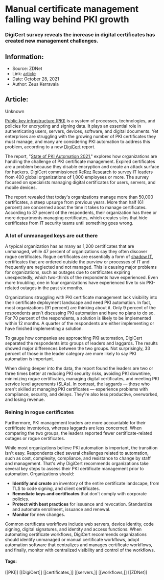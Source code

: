# Manual certificate management falling way behind PKI growth
### DigiCert survey reveals the increase in digital certificates has created new management challenges.

## Information:
+ Source: ZDNet
+ Link: [article](https://www.zdnet.com/article/manual-certificate-management-falling-way-behind-pki-growth/)
+ Date: October 28, 2021
+ Author: Zeus Kerravala


## Article:
Unknown

[Public key infrastructure (PKI)](https://www.zdnet.com/article/fbi-decision-to-withhold-kaseya-ransomware-decryption-keys-stirs-debate/) is a system of processes, technologies, and policies for encrypting and signing data. It plays an essential role in authenticating users, servers, devices, software, and digital documents. Yet enterprises are struggling with the growing number of PKI certificates they must manage, and many are considering PKI automation to address this problem, according to a new [DigiCert](https://www.digicert.com) report.

The report, "[State of PKI Automation 2021](https://www.digicert.com/campaigns/pki-automation)," explores how organizations are handling the challenge of PKI certificate management. Expired certificates are a problem because they disable encryption and create an attack surface for hackers. DigiCert commissioned [ReRez Research](https://www.rerez.com) to survey IT leaders from 400 global organizations of 1,000 employees or more. The survey focused on specialists managing digital certificates for users, servers, and mobile devices.

The report revealed that today's organizations manage more than 50,000 certificates, a steep upsurge from previous years. More than half (61 percent) are concerned about the time it takes to manage certificates. According to 37 percent of the respondents, their organization has three or more departments managing certificates, which creates silos that hide certificates from IT security teams until something goes wrong. 

### A lot of unmanaged keys are out there

A typical organization has as many as 1,200 certificates that are unmanaged, while 47 percent of organizations say they often discover rogue certificates. Rogue certificates are essentially a form of [shadow IT](https://www.webopedia.com/definitions/shadow-it/), certificates that are ordered outside the purview or processes of IT and frequently are neglected and not managed. This is causing major problems for organizations, such as outages due to certificates expiring unexpectedly, which two-thirds of the respondents have experienced. Even more troubling, one in four organizations have experienced five to six PKI-related outages in the past six months.

Organizations struggling with PKI certificate management lack visibility into their certificate deployment landscape and need PKI automation. In fact, most organizations (91 percent) are thinking about it. Only 9 percent of the respondents aren't discussing PKI automation and have no plans to do so. For 70 percent of the respondents, a solution is likely to be implemented within 12 months. A quarter of the respondents are either implementing or have finished implementing a solution. 

To gauge how companies are approaching PKI automation, DigiCert separated the respondents into groups of leaders and laggards. The results showed major differences between the two groups. Not surprisingly, 33 percent of those in the leader category are more likely to say PKI automation is important.

When diving deeper into the data, the report found the leaders are two or three times better at reducing PKI security risks, avoiding PKI downtime, minimizing rogue certificates, managing digital certificates, and meeting PKI service level agreements (SLAs). In contrast, the laggards — those who aren't skilled at managing PKI certificates — experience problems with compliance, security, and delays. They're also less productive, overworked, and losing revenue.  

### Reining in rogue certificates






Furthermore, PKI management leaders are more accountable for their certificate inventories, whereas laggards are less concerned. When comparing the two groups, the leaders reported fewer certificate-related outages or rogue certificates.

While most organizations believe PKI automation is important, the transition isn't easy. Respondents cited several challenges related to automation, such as cost, complexity, compliance, and resistance to change by staff and management. That's why DigiCert recommends organizations take several key steps to assess their PKI certificate management prior to automation. Organizations should:

* **Identify and create** an inventory of the entire certificate landscape, from TLS to code signing, and client certificates.
* **Remediate keys and certificates** that don't comply with corporate policies.
* **Protect with best practices** for issuance and revocation. Standardize and automate enrollment, issuance and renewal.
* **Monitor** for new changes.

Common certificate workflows include web servers, device identity, code signing, digital signatures, and identity and access functions. When automating certificate workflows, DigiCert recommends organizations should identify unmanaged or manual certificate workflows, adopt automation software that centralizes and manages certificate workflows, and finally, monitor with centralized visibility and control of the workflows.





#### Tags:
[[PKI]] [[DigiCert]] [[certificates,]] [[servers,]] [[workflows,]] [[ZDNet]]
